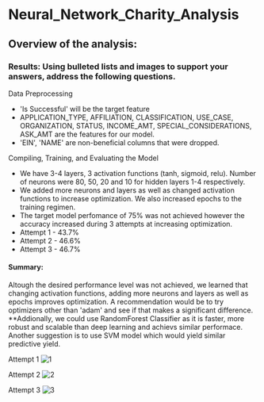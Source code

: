 # Neural_Network_Charity_Analysis
## Overview of the analysis: 


### Results: Using bulleted lists and images to support your answers, address the following questions.

Data Preprocessing
- 'Is Successful' will be the target feature
- APPLICATION_TYPE, AFFILIATION, CLASSIFICATION, USE_CASE, ORGANIZATION, STATUS, INCOME_AMT, SPECIAL_CONSIDERATIONS, ASK_AMT are the features for our model. 
- 'EIN', 'NAME' are non-beneficial columns that were dropped.
                          
Compiling, Training, and Evaluating the Model
- We have 3-4 layers, 3 activation functions (tanh, sigmoid, relu). Number of neurons were 80, 50, 20 and 10 for hidden layers 1-4 respectively. 
- We added more neurons and layers as well as changed activation functions to increase optimization. We also increased epochs to the training regimen. 
- The target model perfomance of 75% was not achieved however the accuracy increased during 3 attempts at increasing optimization. 
- Attempt 1 - 43.7%
- Attempt 2 - 46.6%
- Attempt 3 - 46.7%
#### Summary: 

Altough the desired performance level was not achieved, we learned that changing activation functions, adding more neurons and layers as well as epochs improves optimization. A recommendation would be to try optimizers other than 'adam' and see if that makes a significant difference. 
**Addionally, we could use RandomForest Classifier as it is faster, more robust and scalable than deep learning and achievs similar performace. Another suggestion is to use SVM model which would yield similar predictive yield.

Attempt 1
![1](https://user-images.githubusercontent.com/92958091/161800911-271c108c-b4be-4823-b053-2108c84ebbb8.png)

Attempt 2
![2](https://user-images.githubusercontent.com/92958091/161800915-9fd964fa-d312-4e54-9e3c-ce2ababcea5d.png)

Attempt 3
![3](https://user-images.githubusercontent.com/92958091/161800916-76ce6bfe-2b53-446b-9222-4359426d9cef.png)
